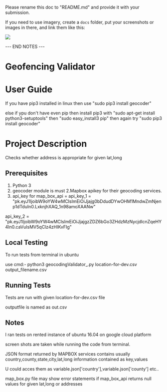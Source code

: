 
Please rename this doc to "README.md" and provide it with your submission.

If you need to use imagery, create a `docs` folder, put your screenshots or images in there, and link them like this:

<img src="docs/img.jpg" />

--- END NOTES ---

# Geofencing Validator 

# User Guide

If you have pip3 installed in linux 
then use "sudo pip3 install geocoder"

else if ypu don't have even pip 
then install pip3 with 
"sudo apt-get install python3-setuptools"
then  "sudo easy_install3 pip"
then again try "sudo pip3 install geocoder"

# Project Description

  Checks whether address is appropriate for given lat,long

## Prerequisites
1. Python 3
  1. geocoder module is must
2.Mapbox apikey for their geocoding services.
  2. api_key for map_box_api = 
  api_key_1 = "pk.eyJ1IjoibW9oYW4wMCIsImEiOiJjajg0bDdudDYwOHM1MndwZmNjenp1dTduIn0.LxknjhXAQ_1n98amoXAANw"

  api_key_2 = "pk.eyJ1IjoibW9oYW4wMCIsImEiOiJjajgzZDZ6bGo3ZHdzMzNycjdlcnZqeHY4In0.caVuIsMV5qClz4zHIKvFIg"



## Local Testing

To run tests from terminal in ubuntu 

use cmd:- python3 geocodingValidator_.py location-for-dev.csv output_filename.csv

## Running Tests
Tests are run with given location-for-dev.csv file 

outputfile is named as out.csv

## Notes
I ran tests on rented instance of ubuntu 16.04 on google cloud platform 

screen shots are taken while running the code from terminal.

JSON format returned by MAPBOX services contains usually country,county,state,city,lat,long information contained as key,values

U could acces them as variable.json['country'],variable.json['county'] etc..

map_box.py file may show  error statements  if map_box_api returns null values for given lat,long or addresses

